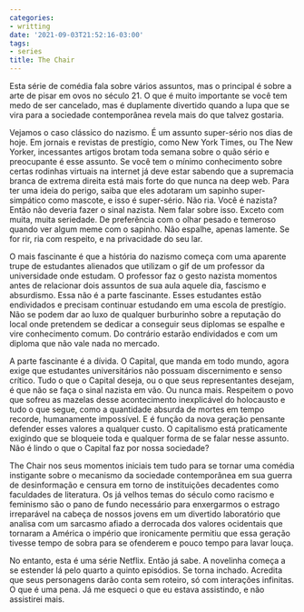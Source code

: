 ```yaml
---
categories:
- writting
date: '2021-09-03T21:52:16-03:00'
tags:
- series
title: The Chair
---
```


Esta série de comédia fala sobre vários assuntos, mas o principal é sobre a arte de pisar em ovos no século 21. O que é muito importante se você tem medo de ser cancelado, mas é duplamente divertido quando a lupa que se vira para a sociedade contemporânea revela mais do que talvez gostaria.

Vejamos o caso clássico do nazismo. É um assunto super-sério nos dias de hoje. Em jornais e revistas de prestígio, como New York Times, ou The New Yorker, incessantes artigos brotam toda semana sobre o quão sério e preocupante é esse assunto. Se você tem o mínimo conhecimento sobre certas rodinhas virtuais na internet já deve estar sabendo que a supremacia branca de extrema direita está mais forte do que nunca na deep web. Para ter uma ideia do perigo, saiba que eles adotaram um sapinho super-simpático como mascote, e isso é super-sério. Não ria. Você é nazista? Então não deveria fazer o sinal nazista. Nem falar sobre isso. Exceto com muita, muita seriedade. De preferência com o olhar pesado e temeroso quando ver algum meme com o sapinho. Não espalhe, apenas lamente. Se for rir, ria com respeito, e na privacidade do seu lar.

O mais fascinante é que a história do nazismo começa com uma aparente trupe de estudantes alienados que utilizam o gif de um professor da universidade onde estudam. O professor faz o gesto nazista momentos antes de relacionar dois assuntos de sua aula aquele dia, fascismo e absurdismo. Essa não é a parte fascinante. Esses estudantes estão endividados e precisam continuar estudando em uma escola de prestígio. Não se podem dar ao luxo de qualquer burburinho sobre a reputação do local onde pretendem se dedicar a conseguir seus diplomas se espalhe e vire conhecimento comum. Do contrário estarão endividados e com um diploma que não vale nada no mercado.

A parte fascinante é a dívida. O Capital, que manda em todo mundo, agora exige que estudantes universitários não possuam discernimento e senso crítico. Tudo o que o Capital deseja, ou o que seus representantes desejam, é que não se faça o sinal nazista em vão. Ou nunca mais. Respeitem o povo que sofreu as mazelas desse acontecimento inexplicável do holocausto e tudo o que segue, como a quantidade absurda de mortes em tempo recorde, humanamente impossível. E é função da nova geração pensante defender esses valores a qualquer custo. O capitalismo está praticamente exigindo que se bloqueie toda e qualquer forma de se falar nesse assunto. Não é lindo o que o Capital faz por nossa sociedade?

The Chair nos seus momentos iniciais tem tudo para se tornar uma comédia instigante sobre o mecanismo da sociedade contemporânea em sua guerra de desinformação e censura em torno de instituições decadentes como faculdades de literatura. Os já velhos temas do século como racismo e feminismo são o pano de fundo necessário para enxergarmos o estrago irreparável na cabeça de nossos jovens em um divertido laboratório que analisa com um sarcasmo afiado a derrocada dos valores ocidentais que tornaram a América o império que ironicamente permitiu que essa geração tivesse tempo de sobra para se ofenderem e pouco tempo para lavar louça.

No entanto, esta é uma série Netflix. Então já sabe. A novelinha começa a se estender lá pelo quarto a quinto episódios. Se torna inchado. Acredita que seus personagens darão conta sem roteiro, só com interações infinitas. O que é uma pena. Já me esqueci o que eu estava assistindo, e não assistirei mais.